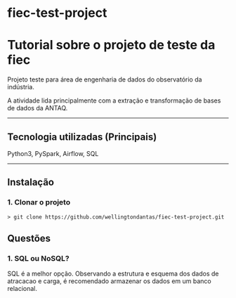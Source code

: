 # fiec-test-project


# Tutorial sobre o projeto de teste da fiec

Projeto teste para área de engenharia de dados do observatório da indústria. 

A atividade lida principalmente com a extração e transformação de bases de dados da ANTAQ.

---

## Tecnologia utilizadas (Principais)

Python3, PySpark, Airflow, SQL

---

## Instalação

### 1. Clonar o projeto
```
> git clone https://github.com/wellingtondantas/fiec-test-project.git
```

## Questões

### 1. SQL ou NoSQL?

SQL é a melhor opção. Observando a estrutura e esquema dos dados de atracacao e carga, é recomendado armazenar os dados em um banco relacional. 
